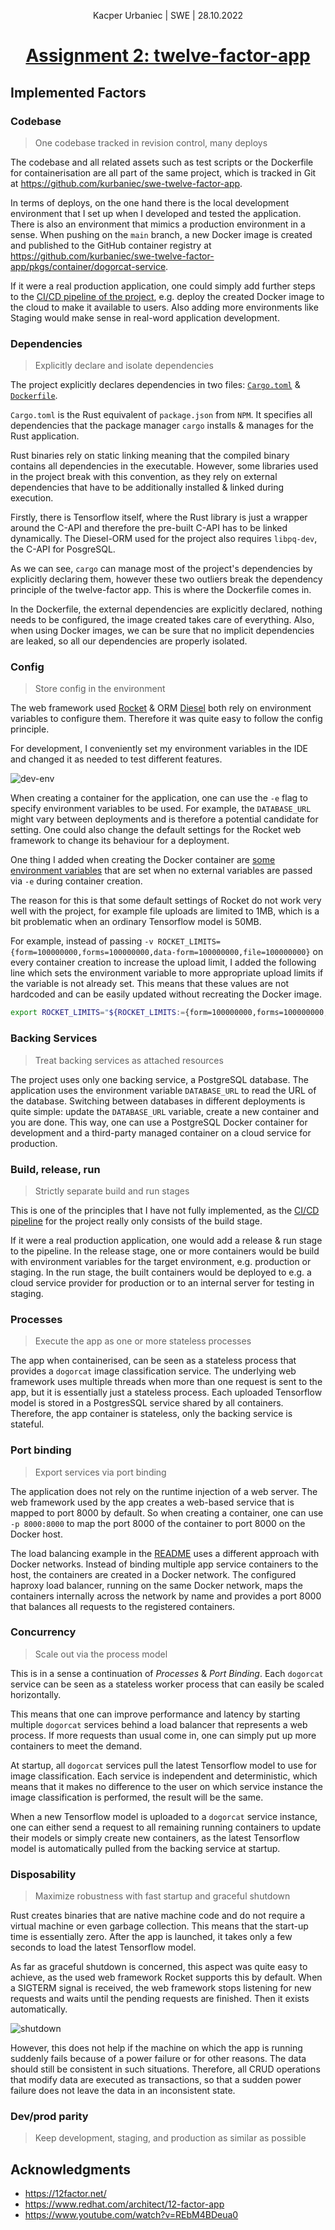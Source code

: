 <div align="center">
  <p>Kacper Urbaniec | SWE | 28.10.2022</p>
  <h1><ins>Assignment 2: twelve-factor-app</ins></h1>
</div>

## Implemented Factors

### Codebase

> One codebase tracked in revision control, many deploys

The codebase and all related assets such as test scripts or the Dockerfile for containerisation are all part of the same project, which is tracked in Git at https://github.com/kurbaniec/swe-twelve-factor-app.

In terms of deploys, on the one hand there is the local development environment that I set up when I developed and tested the application. There is also an environment that mimics a production environment in a sense. When pushing on the `main` branch, a new Docker image is created and published to the GitHub container registry at https://github.com/kurbaniec/swe-twelve-factor-app/pkgs/container/dogorcat-service. 

If it were a real production application, one could simply add further steps to the [CI/CD pipeline of the project](https://github.com/kurbaniec/swe-twelve-factor-app/blob/main/.github/workflows/main.yml), e.g. deploy the created Docker image to the cloud to make it available to users. Also adding more environments like Staging would make sense in real-word application development.

### Dependencies

> Explicitly declare and isolate dependencies

The project explicitly declares dependencies in two files:  [`Cargo.toml`](https://github.com/kurbaniec/swe-twelve-factor-app/blob/main/Cargo.toml) & [`Dockerfile`](https://github.com/kurbaniec/swe-twelve-factor-app/blob/main/Dockerfile).

 `Cargo.toml` is the Rust equivalent of `package.json` from `NPM`. It specifies all dependencies that the package manager `cargo` installs & manages for the Rust application.

Rust binaries rely on static linking meaning that the compiled binary contains all dependencies in the executable. However, some libraries used in the project break with this convention, as they rely on external dependencies that have to be additionally installed & linked during execution.

Firstly, there is Tensorflow itself, where the Rust library is just a wrapper around the C-API and therefore the pre-built C-API has to be linked dynamically. The Diesel-ORM used for the project also requires `libpq-dev`, the C-API for PosgreSQL.

As we can see, `cargo` can manage most of the project's dependencies by explicitly declaring them, however these two outliers break the dependency principle of the twelve-factor app. This is where the Dockerfile comes in.

In the Dockerfile, the external dependencies are explicitly declared, nothing needs to be configured, the image created takes care of everything. Also, when using Docker images, we can be sure that no implicit dependencies are leaked, so all our dependencies are properly isolated.

### Config

> Store config in the environment

The web framework used [Rocket](https://rocket.rs/v0.5-rc/guide/configuration/) & ORM [Diesel](https://diesel.rs/guides/getting-started.html) both rely on environment variables to configure them. Therefore it was quite easy to follow the config principle.

For development, I conveniently set my environment variables in the IDE and changed it as needed to test different features.

![dev-env](.img/dev-env.png)

When creating a container for the application, one can use the `-e` flag to specify environment variables to be used. For example, the `DATABASE_URL` might vary between deployments and is therefore a potential candidate for setting. One could also change the default settings for the Rocket web framework to change its behaviour for a deployment.

One thing I added when creating the Docker container are [some environment variables](https://github.com/kurbaniec/swe-twelve-factor-app/blob/main/entrypoint.sh) that are set when no external variables are passed via `-e` during container creation.

The reason for this is that some default settings of Rocket do not work very well with the project, for example file uploads are limited to 1MB, which is a bit problematic when an ordinary Tensorflow model is 50MB. 

For example, instead of passing `-v ROCKET_LIMITS={form=100000000,forms=100000000,data-form=100000000,file=100000000}` on every container creation to increase the upload limit, I added the following line which sets the environment variable to more appropriate upload limits if the variable is not already set. This means that these values are not hardcoded and can be easily updated without recreating the Docker image.

```bash
export ROCKET_LIMITS="${ROCKET_LIMITS:={form=100000000,forms=100000000,data-form=100000000,file=100000000}}"
```

### Backing Services

> Treat backing services as attached resources

The project uses only one backing service, a PostgreSQL database. The application uses the environment variable `DATABASE_URL` to read the URL of the database. Switching between databases in different deployments is quite simple: update the `DATABASE_URL` variable, create a new container and you are done. This way, one can use a PostgreSQL Docker container for development and a third-party managed container on a cloud service for production.

### Build, release, run

> Strictly separate build and run stages

This is one of the principles that I have not fully implemented, as the [CI/CD pipeline](https://github.com/kurbaniec/swe-twelve-factor-app/blob/main/.github/workflows/main.yml) for the project really only consists of the build stage. 

If it were a real production application, one would add a release & run stage to the pipeline. In the release stage, one or more containers would be build with environment variables for the target environment, e.g. production or staging. In the run stage, the built containers would be deployed to e.g. a cloud service provider for production or to an internal server for testing in staging.

### Processes

> Execute the app as one or more stateless processes

The app when containerised, can be seen as a stateless process that provides a `dogorcat` image classification service. The underlying web framework uses multiple threads when more than one request is sent to the app, but it is essentially just a stateless process. Each uploaded Tensorflow model is stored in a PostgresSQL service shared by all containers. Therefore, the app container is stateless, only the backing service is stateful.

### Port binding

> Export services via port binding

The application does not rely on the runtime injection of a web server. The web framework used by the app creates a web-based service that is mapped to port 8000 by default. So when creating a container, one can use `-p 8000:8000` to map the port 8000 of the container to port 8000 on the Docker host.

The load balancing example in the [README](./README.md) uses a different approach with Docker networks. Instead of binding multiple app service containers to the host, the containers are created in a Docker network. The configured haproxy load balancer, running on the same Docker network, maps the containers internally across the network by name and provides a port 8000 that balances all requests to the registered containers.

### Concurrency

> Scale out via the process model

This is in a sense a continuation of *Processes* & *Port Binding*. Each `dogorcat` service can be seen as a stateless worker process that can easily be scaled horizontally.

This means that one can improve performance and latency by starting multiple `dogorcat` services behind a load balancer that represents a web process. If more requests than usual come in, one can simply put up more containers to meet the demand.

At startup, all `dogorcat` services pull the latest Tensorflow model to use for image classification. Each service is independent and deterministic, which means that it makes no difference to the user on which service instance the image classification is performed, the result will be the same.  

When a new Tensorflow model is uploaded to a `dogorcat` service instance, one can either send a request to all remaining running containers to update their models or simply create new containers, as the latest Tensorflow model is automatically pulled from the backing service at startup.

### Disposability

> Maximize robustness with fast startup and graceful shutdown

Rust creates binaries that are native machine code and do not require a virtual machine or even garbage collection. This means that the start-up time is essentially zero. After the app is launched, it takes only a few seconds to load the latest Tensorflow model.

As far as graceful shutdown is concerned, this aspect was quite easy to achieve, as the used web framework Rocket supports this by default. When a SIGTERM signal is received, the web framework stops listening for new requests and waits until the pending requests are finished. Then it exists automatically.

![shutdown](.img/shutdown.png)

However, this does not help if the machine on which the app is running suddenly fails because of a power failure or for other reasons. The data should still be consistent in such situations. Therefore, all CRUD operations that modify data are executed as transactions, so that a sudden power failure does not leave the data in an inconsistent state.

### Dev/prod parity

> Keep development, staging, and production as similar as possible



## Acknowledgments

* https://12factor.net/
* https://www.redhat.com/architect/12-factor-app
* https://www.youtube.com/watch?v=REbM4BDeua0
